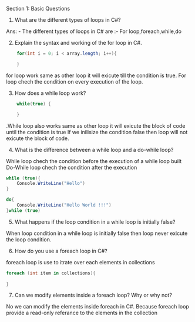 Section 1: Basic Questions
1. What are the different types of loops in C#?

Ans: - The different types of loops in C# are :-
        For loop,foreach,while,do

2. Explain the syntax and working of the for loop in C#.

```C#
    for(int i = 0; i < array.length; i++){

    }
```
 for loop work same as other loop it will exicute till the condition is true.
 For loop chech the condition on every execution of the loop.



3. How does a while loop work?

```C#
    while(true) {

    }
```

.While loop also works same as other loop it will exicute the block of code until the condition is true
If we inilisize the condition false then loop will not exicute the block of code.


4. What is the difference between a while loop and a do-while loop?

While loop chech the condition before the execution of a while loop built
Do-While loop chech the condition after the execution

```C#
while (true){
    Console.WriteLine("Hello")
}

do{
    Console.WriteLine("Hello World !!!")
}while (true)

```



5. What happens if the loop condition in a while loop is initially false?

When loop condition in a while loop is initially false then loop never exicute the loop condition.

6. How do you use a foreach loop in C#?

foreach loop is use to itrate over each elements in collections

```C#
foreach (int item in collections){
    
}
```


7. Can we modify elements inside a foreach loop? Why or why not?

No we can modify the elements inside foreach in C#.
Because foreach loop provide a read-only referance to the elements in the collection
